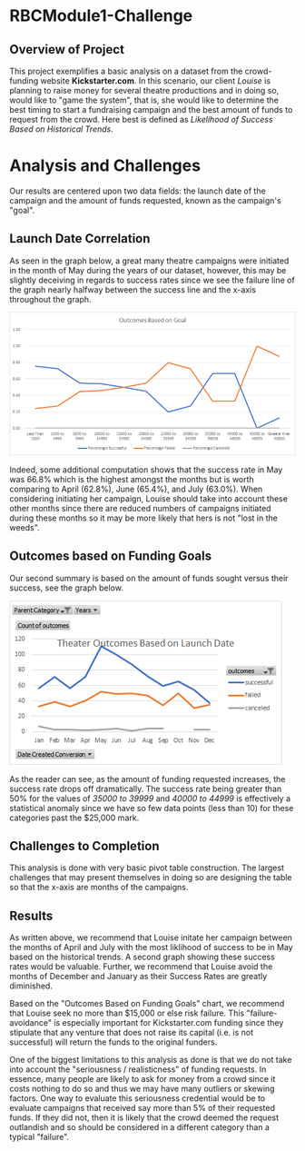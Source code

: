 # RBCModule1-Challenge

## Overview of Project
This project exemplifies a basic analysis on a dataset from the crowd-funding website **Kickstarter.com**. In this scenario, our client *Louise* is planning to raise money for several theatre productions and in doing so, would like to "game the system", that is, she would like to determine the best timing to start a fundraising campaign and the best amount of funds to request from the crowd. Here best is defined as *Likelihood of Success Based on Historical Trends*.

# Analysis and Challenges
Our results are centered upon two data fields: the launch date of the campaign and the amount of funds requested, known as the campaign's "goal". 

## Launch Date Correlation
As seen in the graph below, a great many theatre campaigns were initiated in the month of May during the years of our dataset, however, this may be slightly deceiving in regards to success rates since we see the failure line of the graph nearly halfway between the success line and the x-axis throughout the graph. 

![Theatre Outcomes Vs Launch Date](https://github.com/Dryspell/RBCModule1-Challenge/blob/master/Resources/Outcomes_vs_Goals.png)

Indeed, some additional computation shows that the success rate in May was 66.8% which is the highest amongst the months but is worth comparing to April (62.8%), June (65.4%), and July (63.0%). When considering initiating her campaign, Louise should take into account these other months since there are reduced numbers of campaigns initiated during these months so it may be more likely that hers is not "lost in the weeds". 

## Outcomes based on Funding Goals
Our second summary is based on the amount of funds sought versus their success, see the graph below. 

![Outcomes Based on Goals](https://github.com/Dryspell/RBCModule1-Challenge/blob/master/Resources/Theater_Outcomes_vs_Launch.png)

As the reader can see, as the amount of funding requested increases, the success rate drops off dramatically. The success rate being greater than 50% for the values of *35000 to 39999* and *40000 to 44999* is effectively a statistical anomaly since we have so few data points (less than 10) for these categories past the $25,000 mark.

## Challenges to Completion
This analysis is done with very basic pivot table construction. The largest challenges that may present themselves in doing so are designing the table so that the x-axis are months of the campaigns. 

## Results
As written above, we recommend that Louise initate her campaign between the months of April and July with the most liklihood of success to be in May based on the historical trends. A second graph showing these success rates would be valuable. Further, we recommend that Louise avoid the months of December and January as their Success Rates are greatly diminished. 

 Based on the "Outcomes Based on Funding Goals" chart, we recommend that Louise seek no more than $15,000 or else risk failure. This "failure-avoidance" is especially important for Kickstarter.com funding since they stipulate that any venture that does not raise its capital (i.e. is not successful) will return the funds to the original funders.  

 One of the biggest limitations to this analysis as done is that we do not take into account the "seriousness / realisticness" of funding requests. In essence, many people are likely to ask for money from a crowd since it costs nothing to do so and thus we may have many outliers or skewing factors. One way to evaluate this seriousness credential would be to evaluate campaigns that received say more than 5% of their requested funds. If they did not, then it is likely that the crowd deemed the request outlandish and so should be considered in a different category than a typical "failure".
